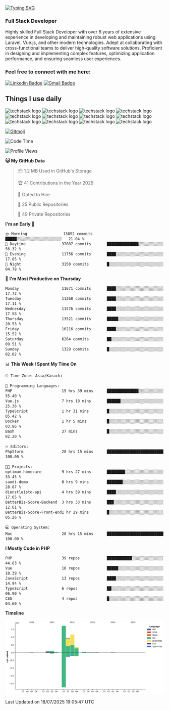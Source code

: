 [![Typing SVG](https://readme-typing-svg.demolab.com?font=Permanent+Marker&size=31&pause=1000&color=00A11F&center=true&random=false&width=435&lines=Hi+%F0%9F%91%8B%2C+I'm+Waheed+Sindhani)](https://git.io/typing-svg)
### Full Stack Developer
Highly skilled Full Stack Developer with over 6 years of extensive experience in developing and maintaining robust web applications using Laravel, Vue.js, and other modern technologies. Adept at collaborating with cross-functional teams to deliver high-quality software solutions. Proficient in designing and implementing complex features, optimizing application performance, and ensuring seamless user experiences. 

### Feel free to connect with me here:

[![Linkedin Badge](https://img.shields.io/badge/-waheedsindhani-blue?style=flat-square&logo=Linkedin&logoColor=white&link=https://www.linkedin.com/in/waheed-sindhani/)](https://www.linkedin.com/in/waheed-sindhani/)
[![Gmail Badge](https://img.shields.io/badge/-waheed.eliccs@gmail.com-c14438?style=flat-square&logo=Gmail&logoColor=white&link=mailto:waheed.eliccs@gmail.com)](mailto:waheed.eliccs@gmail.com)

## Things I use daily
![techstack logo](https://readme-components.vercel.app/api?component=logo&logo=react&text=false&animation=spin&fill=000000&svgfill=2d79c7)
![techstack logo](https://readme-components.vercel.app/api?component=logo&logo=vue.js&text=false&fill=000000&svgfill=4FC08D)
![techstack logo](https://readme-components.vercel.app/api?component=logo&logo=laravel&text=false&fill=000000&svgfill=FF2D20)
![techstack logo](https://readme-components.vercel.app/api?component=logo&logo=javascript&text=false&fill=000000&svgfill=F7DF1E)
![techstack logo](https://readme-components.vercel.app/api?component=logo&logo=mysql&text=false&fill=000000&svgfill=4479A1)
![techstack logo](https://readme-components.vercel.app/api?component=logo&logo=quasar&text=false&svgfill=050A14&fill=ffffaa&animation=spin)
![techstack logo](https://readme-components.vercel.app/api?component=logo&logo=typescript&text=false&fill=000000&svgfill=3178C6)
![techstack logo](https://readme-components.vercel.app/api?component=logo&logo=node.js&text=false&fill=000000&svgfill=5FA04E)
![techstack logo](https://readme-components.vercel.app/api?component=logo&logo=tailwindcss&text=false&fill=000000&svgfill=06B6D4)
![techstack logo](https://readme-components.vercel.app/api?component=logo&logo=docker&text=false&fill=000000&svgfill=2496ED)
![techstack logo](https://readme-components.vercel.app/api?component=logo&logo=linux&text=false&fill=000000&svgfill=FCC624)
![techstack logo](https://readme-components.vercel.app/api?component=logo&logo=amazonaws&text=false&fill=000000&svgfill=232F3E)



<!--
**Sindhani/sindhani** is a ✨ _special_ ✨ repository because its `README.md` (this file) appears on your GitHub profile.

Here are some ideas to get you started:

- 🔭 I’m currently working on ...
- 🌱 I’m currently learning ...
- 👯 I’m looking to collaborate on ...
- 🤔 I’m looking for help with ...
- 💬 Ask me about ...
- 📫 How to reach me: ...
- 😄 Pronouns: ...
- ⚡ Fun fact: ...
-->
<a href="https://gitmoji.dev">
  <img
    src="https://img.shields.io/badge/gitmoji-%20😜%20😍-FFDD67.svg?style=flat-square"
    alt="Gitmoji"
  />
</a>

<!--START_SECTION:waka-->
![Code Time](http://img.shields.io/badge/Code%20Time-1%2C066%20hrs%2023%20mins-blue)

![Profile Views](http://img.shields.io/badge/Profile%20Views-2-blue)

**🐱 My GitHub Data** 

> 📦 1.2 MB Used in GitHub's Storage 
 > 
> 🏆 41 Contributions in the Year 2025
 > 
> 💼 Opted to Hire
 > 
> 📜 25 Public Repositories 
 > 
> 🔑 49 Private Repositories 
 > 
**I'm an Early 🐤** 

```text
🌞 Morning                13852 commits       █████░░░░░░░░░░░░░░░░░░░░   21.04 % 
🌆 Daytime                37087 commits       ██████████████░░░░░░░░░░░   56.32 % 
🌃 Evening                11756 commits       ████░░░░░░░░░░░░░░░░░░░░░   17.85 % 
🌙 Night                  3150 commits        █░░░░░░░░░░░░░░░░░░░░░░░░   04.78 % 
```
📅 **I'm Most Productive on Thursday** 

```text
Monday                   11671 commits       ████░░░░░░░░░░░░░░░░░░░░░   17.72 % 
Tuesday                  11268 commits       ████░░░░░░░░░░░░░░░░░░░░░   17.11 % 
Wednesday                11576 commits       ████░░░░░░░░░░░░░░░░░░░░░   17.58 % 
Thursday                 13521 commits       █████░░░░░░░░░░░░░░░░░░░░   20.53 % 
Friday                   10216 commits       ████░░░░░░░░░░░░░░░░░░░░░   15.52 % 
Saturday                 6264 commits        ██░░░░░░░░░░░░░░░░░░░░░░░   09.51 % 
Sunday                   1329 commits        █░░░░░░░░░░░░░░░░░░░░░░░░   02.02 % 
```


📊 **This Week I Spent My Time On** 

```text
🕑︎ Time Zone: Asia/Karachi

💬 Programming Languages: 
PHP                      15 hrs 39 mins      ██████████████░░░░░░░░░░░   55.40 % 
Vue.js                   7 hrs 10 mins       ██████░░░░░░░░░░░░░░░░░░░   25.36 % 
TypeScript               1 hr 31 mins        █░░░░░░░░░░░░░░░░░░░░░░░░   05.42 % 
Docker                   1 hr 5 mins         █░░░░░░░░░░░░░░░░░░░░░░░░   03.86 % 
Bash                     37 mins             █░░░░░░░░░░░░░░░░░░░░░░░░   02.20 % 

🔥 Editors: 
PhpStorm                 28 hrs 15 mins      █████████████████████████   100.00 % 

🐱‍💻 Projects: 
optimum-homecare         9 hrs 27 mins       ████████░░░░░░░░░░░░░░░░░   33.45 % 
saudi-demo               8 hrs 9 mins        ███████░░░░░░░░░░░░░░░░░░   28.87 % 
dienstleisto-api         4 hrs 59 mins       ████░░░░░░░░░░░░░░░░░░░░░   17.65 % 
BetterBiz-Score-Backend  3 hrs 33 mins       ███░░░░░░░░░░░░░░░░░░░░░░   12.61 % 
BetterBiz-Score-Front-end1 hr 29 mins        █░░░░░░░░░░░░░░░░░░░░░░░░   05.26 % 

💻 Operating System: 
Mac                      28 hrs 15 mins      █████████████████████████   100.00 % 
```

**I Mostly Code in PHP** 

```text
PHP                      39 repos            ███████████░░░░░░░░░░░░░░   44.83 % 
Vue                      16 repos            █████░░░░░░░░░░░░░░░░░░░░   18.39 % 
JavaScript               13 repos            ████░░░░░░░░░░░░░░░░░░░░░   14.94 % 
TypeScript               6 repos             ██░░░░░░░░░░░░░░░░░░░░░░░   06.90 % 
CSS                      4 repos             █░░░░░░░░░░░░░░░░░░░░░░░░   04.60 % 
```



**Timeline**

![Lines of Code chart](https://raw.githubusercontent.com/Sindhani/Sindhani/main/assets/bar_graph.png)


 Last Updated on 18/07/2025 19:05:47 UTC
<!--END_SECTION:waka-->
